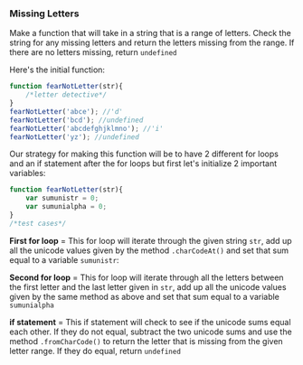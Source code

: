 ### Missing Letters
Make a function that will take in a string that is a range of letters. Check the string for any missing letters and return the letters missing from the range. If there are no letters missing, return `undefined`

Here's the initial function:

```Javascript
function fearNotLetter(str){
	/*letter detective*/
}
fearNotLetter('abce'); //'d'
fearNotLetter('bcd'); //undefined
fearNotLetter('abcdefghjklmno'); //'i'
fearNotLetter('yz'); //undefined
```

Our strategy for making this function will be to have 2 different for loops and an if statement after the for loops but first let's initialize 2 important variables:

```Javascript
function fearNotLetter(str){
	var sumunistr = 0;
	var sumunialpha = 0;
}
/*test cases*/
```

**First for loop** = This for loop will iterate through the given string `str`, add up all the unicode values given by the method `.charCodeAt()` and set that sum equal to a variable `sumunistr`:



**Second for loop** = This for loop will iterate through all the letters between the first letter and the last letter given in `str`, add up all the unicode values given by the same method as above and set that sum equal to a variable `sumunialpha`

**if statement** = This if statement will check to see if the unicode sums equal each other. If they do not equal, subtract the two unicode sums and use the method `.fromCharCode()` to return the letter that is missing from the given letter range. If they do equal, return `undefined`